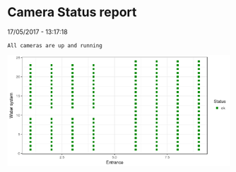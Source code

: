 Camera Status report
================
17/05/2017 - 13:17:18

    All cameras are up and running

![](camreport_files/figure-markdown_github/unnamed-chunk-2-1.png)
